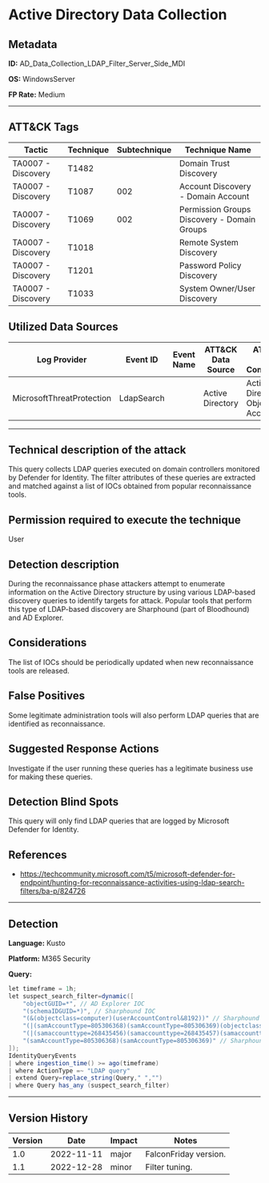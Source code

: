 # Active Directory Data Collection

## Metadata
**ID:** AD_Data_Collection_LDAP_Filter_Server_Side_MDI

**OS:** WindowsServer

**FP Rate:** Medium

---

## ATT&CK Tags

| Tactic | Technique | Subtechnique | Technique Name |
|---|---|---| --- |
| TA0007 - Discovery | T1482 |  | Domain Trust Discovery|
| TA0007 - Discovery | T1087 | 002 | Account Discovery - Domain Account|
| TA0007 - Discovery | T1069 | 002 | Permission Groups Discovery - Domain Groups|
| TA0007 - Discovery | T1018 |  | Remote System Discovery|
| TA0007 - Discovery | T1201 |  | Password Policy Discovery|
| TA0007 - Discovery | T1033 |  | System Owner/User Discovery|

## Utilized Data Sources

| Log Provider | Event ID | Event Name | ATT&CK Data Source | ATT&CK Data Component|
|---------|---------|----------|---------|---------|
|MicrosoftThreatProtection|LdapSearch||Active Directory|Active Directory Object Access|
---

## Technical description of the attack
​This query collects LDAP queries executed on domain controllers monitored by Defender for Identity. The filter attributes of these queries are extracted and matched against a list of IOCs obtained from popular reconnaissance tools.


## Permission required to execute the technique
User

## Detection description
During the reconnaissance phase attackers attempt to enumerate information on the Active Directory structure by using various LDAP-based discovery queries to identify targets for attack. Popular tools that perform this type of LDAP-based discovery are Sharphound (part of Bloodhound) and AD Explorer.


## Considerations
The list of IOCs should be periodically updated when new reconnaissance tools are released.


## False Positives
Some legitimate administration tools will also perform LDAP queries that are identified as reconnaissance.


## Suggested Response Actions
Investigate if the user running these queries has a legitimate business use for making these queries.


## Detection Blind Spots
This query will only find LDAP queries that are logged by Microsoft Defender for Identity.


## References
* https://techcommunity.microsoft.com/t5/microsoft-defender-for-endpoint/hunting-for-reconnaissance-activities-using-ldap-search-filters/ba-p/824726

---

## Detection

**Language:** Kusto

**Platform:** M365 Security

**Query:**
```C#
let timeframe = 1h;
let suspect_search_filter=dynamic([
    "objectGUID=*", // AD Explorer IOC
    "(schemaIDGUID=*)", // Sharphound IOC
    "(&(objectclass=computer)(userAccountControl&8192))" // Sharphound IOC
    "(|(samAccountType=805306368)(samAccountType=805306369)(objectclass=organizationalUnit))", // Sharphound IOC
    "(|(samaccounttype=268435456)(samaccounttype=268435457)(samaccounttype=536870912)(samaccounttype=536870913))", // Sharphound IOC
    "(samAccountType=805306368)(samAccountType=805306369)" // Sharphound IOC
]);
IdentityQueryEvents
| where ingestion_time() >= ago(timeframe)
| where ActionType =~ "LDAP query"
| extend Query=replace_string(Query," ","")
| where Query has_any (suspect_search_filter)
```


---

## Version History
| Version | Date | Impact | Notes |
|---------|------|--------|------|
| 1.0  | 2022-11-11| major | FalconFriday version. |
| 1.1  | 2022-12-28| minor | Filter tuning. |
